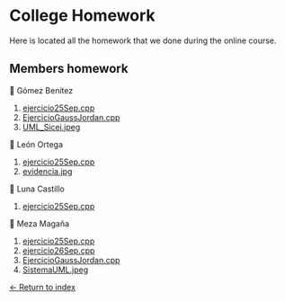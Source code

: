 # College Homework

Here is located all the homework that we done during the online course.

## Members homework

:file_folder: Gómez Benítez

1. [ejercicio25Sep.cpp](https://github.com/JoshuaMeza/CodePain_POO/blob/master/Homework/GómezBenítez/ejercicio25Sep.cpp)
2. [EjercicioGaussJordan.cpp](https://github.com/JoshuaMeza/CodePain_POO/blob/master/Homework/GómezBenítez/EjercicioGaussJordan.cpp)
3. [UML_Sicei.jpeg](https://github.com/JoshuaMeza/CodePain_POO/blob/master/Homework/GómezBenítez/UML_Sicei.jpeg)

:file_folder: León Ortega

1. [ejercicio25Sep.cpp](https://github.com/JoshuaMeza/CodePain_POO/blob/master/Homework/LeónOrtega/ejercicio25Sep.cpp)
2. [evidencia.jpg](https://github.com/JoshuaMeza/CodePain_POO/blob/master/Homework/LeónOrtega/evidencia.jpg)

:file_folder: Luna Castillo

1. [ejercicio25Sep.cpp](https://github.com/JoshuaMeza/CodePain_POO/blob/master/Homework/LunaCastillo/ejercicio25Sep.cpp)

:file_folder: Meza Magaña

1. [ejercicio25Sep.cpp](https://github.com/JoshuaMeza/CodePain_POO/blob/master/Homework/MezaMagaña/ejercicio25Sep.cpp)
2. [ejercicio26Sep.cpp](https://github.com/JoshuaMeza/CodePain_POO/blob/master/Homework/MezaMagaña/ejercicio26Sep.cpp)
3. [EjercicioGaussJordan.cpp](https://github.com/JoshuaMeza/CodePain_POO/blob/master/Homework/MezaMagaña/ejercicioGaussJordan.cpp)
4. [SistemaUML.jpeg](https://github.com/JoshuaMeza/CodePain_POO/blob/master/Homework/MezaMagaña/SistemaUML.jpeg)

[<- Return to index](https://github.com/JoshuaMeza/CodePain_POO)